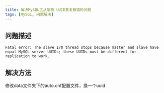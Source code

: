 ```yaml
---
title: 解决MySQL主从架构 UUID重复报错的问题
tags: [MySQL, 问题解决]
---
```


## 问题描述

```
Fatal error: The slave I/O thread stops because master and slave have equal MySQL server UUIDs; these UUIDs must be different for replication to work.
```

## 解决方法

修改data文件夹下的auto.cnf配置文件，换一个uuid